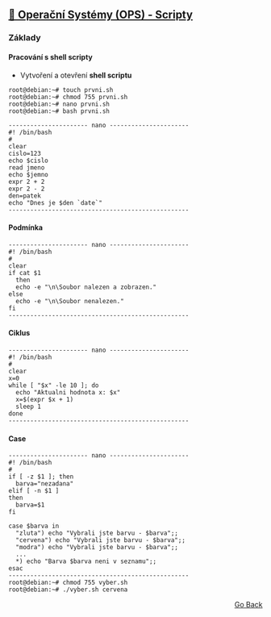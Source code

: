 ## <a href="https://github.com/neostetic/School-Zapisky/tree/main/OPS">📴 Operační Systémy (OPS) - Scripty</a>


### Základy
#### Pracování s shell scripty
- Vytvoření a otevření **shell scriptu**
```
root@debian:~# touch prvni.sh
root@debian:~# chmod 755 prvni.sh
root@debian:~# nano prvni.sh
root@debian:~# bash prvni.sh
```

```
---------------------- nano ----------------------  
#! /bin/bash
#
clear
cislo=123
echo $cislo
read jmeno
echo $jemno
expr 2 + 2
expr 2 - 2
den=patek
echo "Dnes je $den `date`"
--------------------------------------------------  
```

#### Podmínka
```
---------------------- nano ----------------------  
#! /bin/bash
#
clear
if cat $1
  then
  echo -e "\n\Soubor nalezen a zobrazen."
else
  echo -e "\n\Soubor nenalezen."
fi
--------------------------------------------------  
```

#### Ciklus
```
---------------------- nano ----------------------  
#! /bin/bash
#
clear
x=0
while [ "$x" -le 10 ]; do
  echo "Aktualni hodnota x: $x"
  x=$(expr $x + 1)
  sleep 1
done
--------------------------------------------------  
```

#### Case
```
---------------------- nano ----------------------  
#! /bin/bash
#
if [ -z $1 ]; then
  barva="nezadana"
elif [ -n $1 ]
then
  barva=$1
fi

case $barva in
  "zluta") echo "Vybrali jste barvu - $barva";;
  "cervena") echo "Vybrali jste barvu - $barva";;
  "modra") echo "Vybrali jste barvu - $barva";;
  ...
  *) echo "Barva $barva neni v seznamu";;
esac
--------------------------------------------------
root@debian:~# chmod 755 vyber.sh
root@debian:~# ./vyber.sh cervena
```


<p align="right">
  <a href="./..">Go Back</a>
</p>
